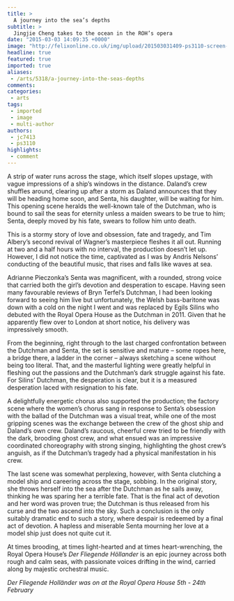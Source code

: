 ```yaml
---
title: >
  A journey into the sea’s depths
subtitle: >
  Jingjie Cheng takes to the ocean in the ROH’s opera
date: "2015-03-03 14:09:35 +0000"
image: "http://felixonline.co.uk/img/upload/201503031409-ps3110-screen-shot-2015-03-03-at-14.09.27.png"
headline: true
featured: true
imported: true
aliases:
 - /arts/5318/a-journey-into-the-seas-depths
comments:
categories:
 - arts
tags:
 - imported
 - image
 - multi-author
authors:
 - jc7413
 - ps3110
highlights:
 - comment
---
```


A strip of water runs across the stage, which itself slopes upstage, with vague impressions of a ship’s windows in the distance. Daland’s crew shuffles around, clearing up after a storm as Daland announces that they will be heading home soon, and Senta, his daughter, will be waiting for him. This opening scene heralds the well-known tale of the Dutchman, who is bound to sail the seas for eternity unless a maiden swears to be true to him; Senta, deeply moved by his fate, swears to follow him unto death.

This is a stormy story of love and obsession, fate and tragedy, and Tim Albery’s second revival of Wagner’s masterpiece fleshes it all out. Running at two and a half hours with no interval, the production doesn’t let up. However, I did not notice the time, captivated as I was by Andris Nelsons’ conducting of the beautiful music, that rises and falls like waves at sea.

Adrianne Pieczonka’s Senta was magnificent, with a rounded, strong voice that carried both the girl’s devotion and desperation to escape. Having seen many favourable reviews of Bryn Terfel’s Dutchman, I had been looking forward to seeing him live but unfortunately, the Welsh bass-baritone was down with a cold on the night I went and was replaced by Egils Silins who debuted with the Royal Opera House as the Dutchman in 2011. Given that he apparently flew over to London at short notice, his delivery was impressively smooth.

From the beginning, right through to the last charged confrontation between the Dutchman and Senta, the set is sensitive and mature – some ropes here, a bridge there, a ladder in the corner – always sketching a scene without being too literal. That, and the masterful lighting were greatly helpful in fleshing out the passions and the Dutchman’s dark struggle against his fate. For Silins’ Dutchman, the desperation is clear, but it is a measured desperation laced with resignation to his fate.

A delightfully energetic chorus also supported the production; the factory scene where the women’s chorus sang in response to Senta’s obsession with the ballad of the Dutchman was a visual treat, while one of the most gripping scenes was the exchange between the crew of the ghost ship and Daland’s own crew. Daland’s raucous, cheerful crew tried to be friendly with the dark, brooding ghost crew, and what ensued was an impressive coordinated choreography with strong singing, highlighting the ghost crew’s anguish, as if the Dutchman’s tragedy had a physical manifestation in his crew.

The last scene was somewhat perplexing, however, with Senta clutching a model ship and careering across the stage, sobbing. In the original story, she throws herself into the sea after the Dutchman as he sails away, thinking he was sparing her a terrible fate. That is the final act of devotion and her word was proven true; the Dutchman is thus released from his curse and the two ascend into the sky. Such a conclusion is the only suitably dramatic end to such a story, where despair is redeemed by a final act of devotion. A hapless and miserable Senta mourning her love at a model ship just does not quite cut it.

At times brooding, at times light-hearted and at times heart-wrenching, the Royal Opera House’s _Der Fliegende Höllander_ is an epic journey across both rough and calm seas, with passionate voices drifting in the wind, carried along by majestic orchestral music.

_Der Fliegende Holländer was on at the Royal Opera House 5th - 24th February_
